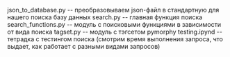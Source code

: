 json_to_database.py -- преобразовываем json-файл в стандартную для нашего поиска базу данных
search.py -- главная функция поиска
search_functions.py -- модуль с поисковыми функциями в зависимости от вида поиска
tagset.py -- модуль с тэгсетом pymorphy
testing.ipynd -- тетрадка с тестингом поиска (смотрим время выполнения запроса, что выдает, как работает с разными видами запросов)
